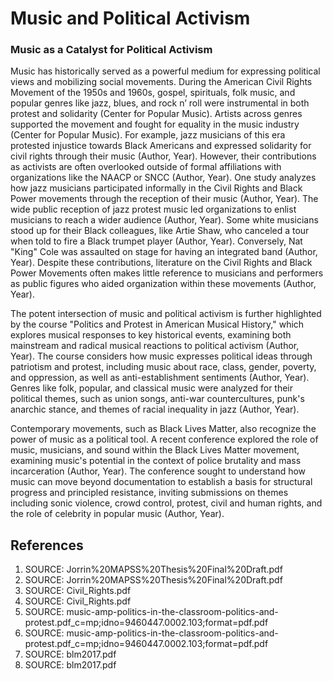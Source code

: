 # Music and Political Activism

### Music as a Catalyst for Political Activism

Music has historically served as a powerful medium for expressing political views and mobilizing social movements. During the American Civil Rights Movement of the 1950s and 1960s, gospel, spirituals, folk music, and popular genres like jazz, blues, and rock n’ roll were instrumental in both protest and solidarity (Center for Popular Music). Artists across genres supported the movement and fought for equality in the music industry (Center for Popular Music). For example, jazz musicians of this era protested injustice towards Black Americans and expressed solidarity for civil rights through their music (Author, Year). However, their contributions as activists are often overlooked outside of formal affiliations with organizations like the NAACP or SNCC (Author, Year). One study analyzes how jazz musicians participated informally in the Civil Rights and Black Power movements through the reception of their music (Author, Year). The wide public reception of jazz protest music led organizations to enlist musicians to reach a wider audience (Author, Year). Some white musicians stood up for their Black colleagues, like Artie Shaw, who canceled a tour when told to fire a Black trumpet player (Author, Year). Conversely, Nat "King" Cole was assaulted on stage for having an integrated band (Author, Year). Despite these contributions, literature on the Civil Rights and Black Power Movements often makes little reference to musicians and performers as public figures who aided organization within these movements (Author, Year).

The potent intersection of music and political activism is further highlighted by the course "Politics and Protest in American Musical History," which explores musical responses to key historical events, examining both mainstream and radical musical reactions to political activism (Author, Year). The course considers how music expresses political ideas through patriotism and protest, including music about race, class, gender, poverty, and oppression, as well as anti-establishment sentiments (Author, Year). Genres like folk, popular, and classical music were analyzed for their political themes, such as union songs, anti-war countercultures, punk's anarchic stance, and themes of racial inequality in jazz (Author, Year).

Contemporary movements, such as Black Lives Matter, also recognize the power of music as a political tool. A recent conference explored the role of music, musicians, and sound within the Black Lives Matter movement, examining music's potential in the context of police brutality and mass incarceration (Author, Year). The conference sought to understand how music can move beyond documentation to establish a basis for structural progress and principled resistance, inviting submissions on themes including sonic violence, crowd control, protest, civil and human rights, and the role of celebrity in popular music (Author, Year).


## References

1. SOURCE: Jorrin%20MAPSS%20Thesis%20Final%20Draft.pdf
2. SOURCE: Jorrin%20MAPSS%20Thesis%20Final%20Draft.pdf
3. SOURCE: Civil_Rights.pdf
4. SOURCE: Civil_Rights.pdf
5. SOURCE: music-amp-politics-in-the-classroom-politics-and-protest.pdf_c=mp;idno=9460447.0002.103;format=pdf.pdf
6. SOURCE: music-amp-politics-in-the-classroom-politics-and-protest.pdf_c=mp;idno=9460447.0002.103;format=pdf.pdf
7. SOURCE: blm2017.pdf
8. SOURCE: blm2017.pdf
